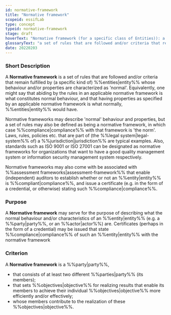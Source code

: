 ```yaml
---
id: normative-framework
title: "Normative framework"
scopeid: essifLab
type: concept
typeid: normative-framework
stage: draft
hoverText: "Normative framework (for a specific class of Entities)): a set of rules that are followed and/or criteria that remain fulfilled by (a specific kind of) Entities whose behaviour and/or properties are characterized as 'normal'."
glossaryText: "a set of rules that are followed and/or criteria that remain fulfilled by (a specific kind of) %%entities^entity%% whose behaviour and/or properties are characterized as 'normal'."
date: 20220203
---
```


### Short Description
A **Normative framework** is a set of rules that are followed and/or criteria that remain fulfilled by (a specific kind of) %%entities|entity%% whose behaviour and/or properties are characterized as 'normal'. Equivalently, one might say that abiding by the rules in an applicable normative framework is what constitutes normal behaviour, and that having properties as specified by an applicable normative framework is what normally, %%entities|entity%% would have.

Normative frameworks may describe 'normal' behaviour and properties, but a set of rules may also be defined as being a normative framework, in which case %%compliance|compliance%% with that framework is 'the norm'. Laws, rules, policies etc. that are part of (the %%legal system|legal-system%% of) a %%jurisdiction|jurisdiction%% are typical examples. Also, standards such as ISO 9001 or ISO 27001 can be designated as normative frameworks for organizations that want to have a good quality management system or information security management system respectively.

Normative frameworks may also come with be associated with %%assessment frameworks|assessment-framework%% that enable (independent) auditors to establish whether or not an %%entity|entity%% is %%compliant|compliance%%, and issue a certificate (e.g. in the form of a credential, or otherwise) stating such %%compliance|compliance%%.

### Purpose
A **Normative framework** may serve for the purpose of describing what the normal behaviour and/or characteristics of an %%entity|entity%% (e.g. a %%party|party%%, or an %%actor|actor%%) are. Certificates (perhaps in the form of a credential) may be issued that state %%compliance|compliance%% of such an %%entity|entity%% with the normative framework

### Criterion
A **Normative framework** is a %%party|party%%,
- that consists of at least two different %%parties|party%% (its members);
- that sets %%objectives|objective%% for realizing results that enable its members to achieve their individual %%objectives|objective%% more efficiently and/or effectively;
- whose members contribute to the realization of these %%objectives|objective%%.
